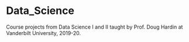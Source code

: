 # Data_Science
Course projects from Data Science I and II taught by Prof. Doug Hardin at Vanderbilt University, 2019-20.
